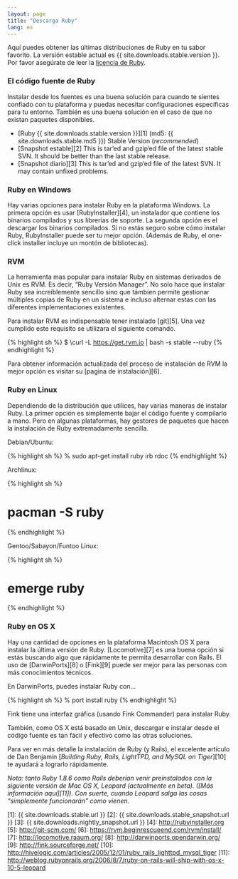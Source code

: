 ```yaml
---
layout: page
title: "Descarga Ruby"
lang: es
---
```


Aquí puedes obtener las últimas distribuciones de Ruby en tu sabor
favorito. La versión estable actual es {{ site.downloads.stable.version }}.
Por favor asegúrate de leer la [licencia de Ruby](/es/about/license.txt).

### El código fuente de Ruby

Instalar desde los fuentes es una buena solución para cuando te sientes
confiado con tu plataforma y puedas necesitar configuraciones
específicas para tu entorno. También es una buena solución en el caso de
que no existan paquetes disponibles.

* [Ruby {{ site.downloads.stable.version }}][1]
  (md5:&nbsp;{{ site.downloads.stable.md5 }}) Stable Version (*recommended*)
* [Snapshot estable][2] This is tar’ed and gzip’ed file of the latest
  stable SVN. It should be better than the last stable release.
* [Snapshot diario][3] This is tar’ed and gzip’ed file of the latest
  SVN. It may contain unfixed problems.

### Ruby en Windows

Hay varias opciones para instalar Ruby en la plataforma Windows. La
primera opción es usar [RubyInstaller][4], un instalador que contiene
los binarios compilados y sus librerías de soporte. La segunda opción es
el descargar los binarios compilados. Si no estás seguro sobre cómo
instalar Ruby, RubyInstaller puede ser tu mejor opción. (Además de Ruby,
el one-click installer incluye un montón de bibliotecas).

### RVM

La herramienta mas popular para instalar Ruby en sistemas derivados de
Unix es RVM. Es decir, “Ruby Versión Manager”. No solo hace que instalar
Ruby sea increíblemente sencillo sino que támbien permite gestionar
múltiples copias de Ruby en un sistema e incluso alternar estas con las
diferentes implementaciones existentes.

Para instalar RVM es indispensable tener instalado [git][5]. Una vez
cumplido este requisito se utilizara el siguiente comando.

{% highlight sh %}
$ \curl -L https://get.rvm.io | bash -s stable --ruby
{% endhighlight %}

Para obtener información actualizada del proceso de instalación de RVM
la mejor opción es visitar su [pagina de instalación][6].

### Ruby en Linux

Dependiendo de la distribución que utilices, hay varias maneras de
instalar Ruby. La primer opción es simplemente bajar el código fuente y
compilarlo a mano. Pero en algunas plataformas, hay gestores de paquetes
que hacen la instalación de Ruby extremadamente sencilla.

Debian/Ubuntu:

{% highlight sh %}
% sudo apt-get install ruby irb rdoc
{% endhighlight %}

Archlinux:

{% highlight sh %}
# pacman -S ruby
{% endhighlight %}

Gentoo/Sabayon/Funtoo Linux:

{% highlight sh %}
# emerge ruby
{% endhighlight %}

### Ruby en OS X

Hay una cantidad de opciones en la plataforma Macintosh OS X para
instalar la última versión de Ruby. [Locomotive][7] es una buena opción
si estás buscando algo que rápidamente te permita desarrollar con Rails.
El uso de [DarwinPorts][8] o [Fink][9] puede ser mejor para las personas
con más conocimientos técnicos.

En DarwinPorts, puedes instalar Ruby con…

{% highlight sh %}
% port install ruby
{% endhighlight %}

Fink tiene una interfaz gráfica (usando Fink Commander) para instalar
Ruby.

También, como OS X está basado en Unix, descargar e instalar desde el
código fuente es tan fácil y efectivo como las otras soluciones.

Para ver en más detalle la instalación de Ruby (y Rails), el excelente
artículo de Dan Benjamin [*Building Ruby, Rails, LightTPD, and MySQL on
Tiger*][10] te ayudará a lograrlo rápidamente.

*Nota: tanto Ruby 1.8.6 como Rails deberían venir preinstalados con la
siguiente versión de Mac OS X, Leopard (actualmente en beta). ([Más
información aquí][11]). Con suerte, cuando Leopard salga las cosas
“simplemente funcionarán” como vienen.*



[1]: {{ site.downloads.stable.url }}
[2]: {{ site.downloads.stable_snapshot.url }}
[3]: {{ site.downloads.nightly_snapshot.url }}
[4]: http://rubyinstaller.org 
[5]: http://git-scm.com/ 
[6]: https://rvm.beginrescueend.com/rvm/install/ 
[7]: http://locomotive.raaum.org/ 
[8]: http://darwinports.opendarwin.org/ 
[9]: http://fink.sourceforge.net/ 
[10]: http://hivelogic.com/articles/2005/12/01/ruby_rails_lighttpd_mysql_tiger 
[11]: http://weblog.rubyonrails.org/2006/8/7/ruby-on-rails-will-ship-with-os-x-10-5-leopard 
